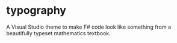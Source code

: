 # typography

A Visual Studio theme to make F# code look like something from a beautifully typeset mathematics textbook. 

